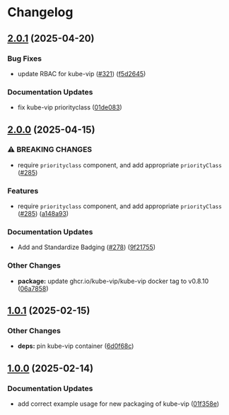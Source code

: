 # Changelog

## [2.0.1](https://github.com/marinatedconcrete/config/compare/kustomize-kube-vip@v2.0.0...kustomize-kube-vip@v2.0.1) (2025-04-20)


### Bug Fixes

* update RBAC for kube-vip ([#321](https://github.com/marinatedconcrete/config/issues/321)) ([f5d2645](https://github.com/marinatedconcrete/config/commit/f5d2645328d2c1b2c5091ee38b1a790070d53943))


### Documentation Updates

* fix kube-vip priorityclass ([01de083](https://github.com/marinatedconcrete/config/commit/01de083f5fd404f823abd7079e33363c1de85e19))

## [2.0.0](https://github.com/marinatedconcrete/config/compare/kustomize-kube-vip@v1.0.1...kustomize-kube-vip@v2.0.0) (2025-04-15)


### ⚠ BREAKING CHANGES

* require `priorityclass` component, and add appropriate `priorityClass` ([#285](https://github.com/marinatedconcrete/config/issues/285))

### Features

* require `priorityclass` component, and add appropriate `priorityClass` ([#285](https://github.com/marinatedconcrete/config/issues/285)) ([a148a93](https://github.com/marinatedconcrete/config/commit/a148a93e5638ad7b0822a1c23f58154e8642f5f5))


### Documentation Updates

* Add and Standardize Badging ([#278](https://github.com/marinatedconcrete/config/issues/278)) ([9f21755](https://github.com/marinatedconcrete/config/commit/9f21755bdeaa287887215ca76586aa070d17656e))


### Other Changes

* **package:** update ghcr.io/kube-vip/kube-vip docker tag to v0.8.10 ([06a7858](https://github.com/marinatedconcrete/config/commit/06a7858dca7bf6075ef091562b0206b2cf23c38b))

## [1.0.1](https://github.com/marinatedconcrete/config/compare/kustomize-kube-vip@v1.0.0...kustomize-kube-vip@v1.0.1) (2025-02-15)


### Other Changes

* **deps:** pin kube-vip container ([6d0f68c](https://github.com/marinatedconcrete/config/commit/6d0f68c1e105d5660077ad496fd2b8eff7938410))

## [1.0.0](https://github.com/marinatedconcrete/config/compare/kustomize-kube-vip-v0.1.0...kustomize-kube-vip@v1.0.0) (2025-02-14)


### Documentation Updates

* add correct example usage for new packaging of kube-vip ([01f358e](https://github.com/marinatedconcrete/config/commit/01f358e733be91690ba2ab4ba02bc4fa4c4b217c))
